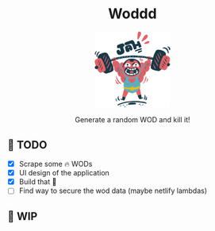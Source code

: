<h1 align='center'> Woddd </h1>

<p align='center'>
  <img src='./assets/ouch.png' alt='snatching guy' width='30%'/>
</p>

<p align='center'>
  Generate a random WOD and kill it!
</p>

## 🏃 TODO

- [x] Scrape some 🔥 WODs
- [x] UI design of the application
- [x] Build that 💩
- [ ] Find way to secure the wod data (maybe netlify lambdas)

## 🚧 WIP
